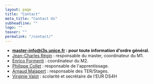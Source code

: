 ```yaml
---
layout: page
title: "Contact"
meta_title: "Contact Us"
subheadline: ""
logo: ""
teaser: ""
permalink: "/contact/"
---
```



- **[master-info@i3s.unice.fr](mailto:master-info@i3s.unice.fr) : pour toute information d'ordre général.**
- [Jean-Charles Régin](mailto:jcregin@gmail.com) : responsable du master, coordinateur du M1.
- [Enrico Formenti](mailto:enrico.formenti@univ-cotedazur.fr) : coordinateur du M2.
- [Philippe Collet](mailto:philippe.collet@univ-cotedazur.fr) : responsable de l'apprentissage.
- [Arnaud Malapert](mailto:arnaud.malapert@univ-cotedazur.fr) : responsable des TER/Stages.
- [Virginie Valot](mailto:valot@i3s.unice.fr) :  scolarité et secrétaire de l'EUR DS4H

